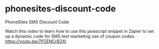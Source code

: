# phonesites-discount-code
PhoneSites SMS Discount Code

Watch this video to learn how to use this javascript snippet in Zapier to set up a dynamic code for SMS text marketing use of coupon codes. https://youtu.be/7PZENCrB2XI
